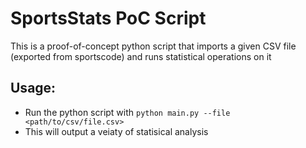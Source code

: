 # SportsStats PoC Script
This is a proof-of-concept python script that imports a given CSV file (exported from sportscode) and runs statistical operations on it

## Usage:
- Run the python script with `python main.py --file <path/to/csv/file.csv>`
- This will output a veiaty of statisical analysis